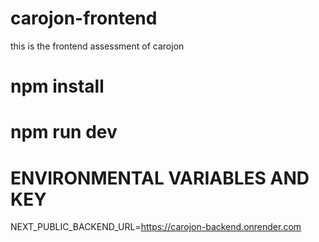 # carojon-frontend

this is the frontend assessment of carojon

# npm install

# npm run dev

# ENVIRONMENTAL VARIABLES AND KEY

NEXT_PUBLIC_BACKEND_URL=https://carojon-backend.onrender.com

